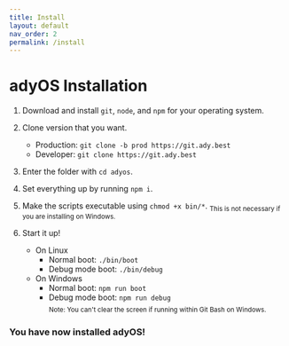```yaml
---
title: Install
layout: default
nav_order: 2
permalink: /install
---
```


# adyOS Installation

1. Download and install `git`, `node`, and `npm` for your operating system.
2. Clone version that you want.

   - Production: `git clone -b prod https://git.ady.best`
   - Developer: `git clone https://git.ady.best`

3. Enter the folder with `cd adyos`.
4. Set everything up by running `npm i`.
5. Make the scripts executable using `chmod +x bin/*`. <sub>This is not necessary if you are installing on Windows.</sub>
6. Start it up!
   - On Linux
     - Normal boot: `./bin/boot`
     - Debug mode boot: `./bin/debug`
   - On Windows
     - Normal boot: `npm run boot`
     - Debug mode boot: `npm run debug`
       <br><sub>Note: You can't clear the screen if running within Git Bash on Windows.</sub>

### You have now installed adyOS!
